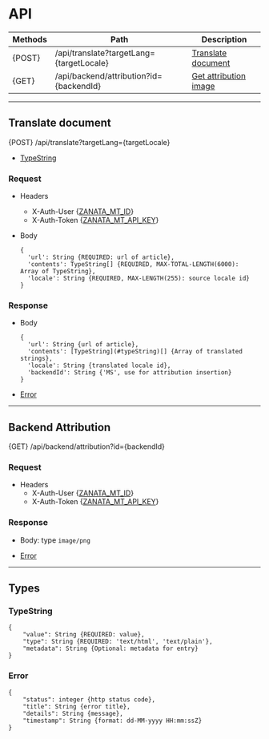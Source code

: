 # API

| Methods | Path |  Description |
|---|---|---|
|  {POST} | /api/translate?targetLang={targetLocale} |  [Translate document](#TranslateDocument) |
|  {GET} | /api/backend/attribution?id={backendId} | [Get attribution image](#GetAttributionImage) |

----

## Translate document<a name="TranslateDocument"></a>

{POST} /api/translate?targetLang={targetLocale}

- [TypeString](#TypeString)

### Request

- Headers
    - X-Auth-User {[ZANATA_MT_ID](/docs/system-properties.md)}
    - X-Auth-Token {[ZANATA_MT_API_KEY](/docs/system-properties.md)}

- Body
   ```
   {
     'url': String {REQUIRED: url of article},
     'contents': TypeString[] {REQUIRED, MAX-TOTAL-LENGTH(6000):  Array of TypeString},
     'locale': String {REQUIRED, MAX-LENGTH(255): source locale id}
   }
   ```

### Response

- Body
  ```
  {
    'url': String {url of article},
    'contents': [TypeString](#typeString)[] {Array of translated strings},
    'locale': String {translated locale id},
    'backendId': String {'MS', use for attribution insertion}
  }
  ```

- [Error](#ErrorType)

----

## Backend Attribution<a name="GetAttributionImage"></a>

{GET} /api/backend/attribution?id={backendId}

### Request

- Headers
    - X-Auth-User {[ZANATA_MT_ID](/docs/system-properties.md)}
    - X-Auth-Token {[ZANATA_MT_API_KEY](/docs/system-properties.md)}

### Response

- Body: type `image/png`

- [Error](#ErrorType)

----

## Types

### TypeString<a name="TypeString"></a>
```
{
    "value": String {REQUIRED: value},
    "type": String {REQUIRED: 'text/html', 'text/plain'},
    "metadata": String {Optional: metadata for entry}
}
```

### Error<a name="ErrorType"></a>
```
{
    "status": integer {http status code},
    "title": String {error title},
    "details": String {message},
    "timestamp": String {format: dd-MM-yyyy HH:mm:ssZ}
}
```
